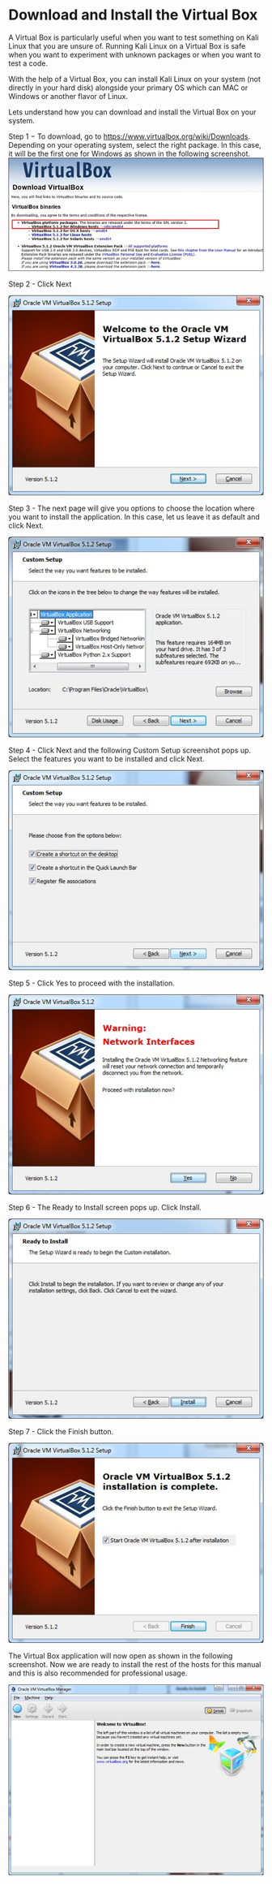  <h1>Download and Install the Virtual Box</h1>

A Virtual Box is particularly useful when you want to test something on Kali Linux that you are unsure of. Running Kali Linux on a Virtual Box is safe when you want to experiment with unknown packages or when you want to test a code.

With the help of a Virtual Box, you can install Kali Linux on your system (not directly in your hard disk) alongside your primary OS which can MAC or Windows or another flavor of Linux.

Lets understand how you can download and install the Virtual Box on your system.

Step 1 − To download, go to https://www.virtualbox.org/wiki/Downloads. Depending on your operating system, select the right package. In this case, it will be the first one for Windows as shown in the following screenshot.
 <img src="src/img_kali.jpg"> 
 
Step 2 - Click Next

<img src="src/2.jpg">

Step 3 - The next page will give you options to choose the location where you want to install the application. In this case, let us leave it as default and click Next.

<img src="src/3.jpg">

Step 4 - Click Next and the following Custom Setup screenshot pops up. Select the features you want to be installed and click Next.

<img src="src/4.jpg">

Step 5 - Click Yes to proceed with the installation.

<img src="src/5.jpg">

Step 6 - The Ready to Install screen pops up. Click Install.

<img src="src/6.jpg">

Step 7 - Click the Finish button.

<img src="src/7.jpg">

The Virtual Box application will now open as shown in the following screenshot. Now we are ready to install the rest of the hosts for this manual and this is also recommended for professional usage.

<img src="src/8.jpg">
